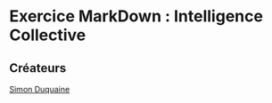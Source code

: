 # Exercice MarkDown : Intelligence Collective  

## Créateurs
[Simon Duquaine](https://github.com/simonduquaine)
